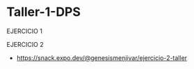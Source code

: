 # Taller-1-DPS

EJERCICIO 1


EJERCICIO 2
* https://snack.expo.dev/@genesismenjivar/ejercicio-2-taller
